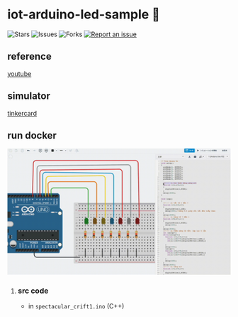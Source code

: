 # iot-arduino-led-sample 🐳

![Stars](https://img.shields.io/github/stars/tquangdo/iot-arduino-led-sample?color=f05340)
![Issues](https://img.shields.io/github/issues/tquangdo/iot-arduino-led-sample?color=f05340)
![Forks](https://img.shields.io/github/forks/tquangdo/iot-arduino-led-sample?color=f05340)
[![Report an issue](https://img.shields.io/badge/Support-Issues-green)](https://github.com/tquangdo/iot-arduino-led-sample/issues/new)

## reference
[youtube](https://youtu.be/HF4ks2c2LV8)

## simulator
[tinkercard](https://www.tinkercad.com/things/2pNqepVE2Jn?sharecode=Kq2LLRi3I9v8zFWgPUxuixixP-N8IsBFTWBN5Vt8uac)

## run docker
![mymovie](screenshots/mymovie.gif)

1. ### src code
    - in `spectacular_crift1.ino` (C++)
